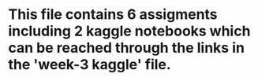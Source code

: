 # This file contains 6 assigments including 2 kaggle notebooks which can be reached through the links in the 'week-3 kaggle' file.
